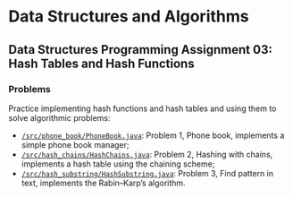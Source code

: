 # Data Structures and Algorithms
## Data Structures Programming Assignment 03: Hash Tables and Hash Functions
### Problems
Practice implementing hash functions and hash tables and using them to solve algorithmic problems:
* [`/src/phone_book/PhoneBook.java`](src/phone_book/PhoneBook.java): Problem 1, Phone book, implements a simple phone book manager;
* [`/src/hash_chains/HashChains.java`](src/hash_chains/HashChains.java): Problem 2, Hashing with chains, implements a hash table using the chaining scheme;
* [`/src/hash_substring/HashSubstring.java`](src/hash_substring/HashSubstring.java): Problem 3, Find pattern in text, implements the Rabin–Karp’s algorithm.

